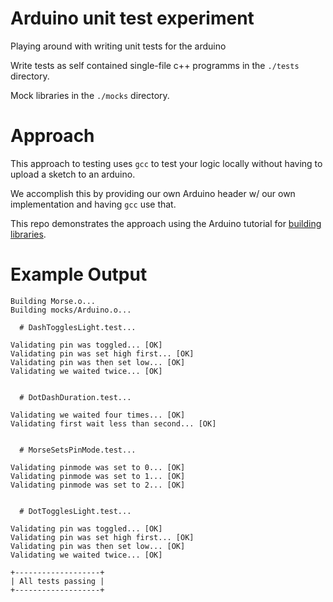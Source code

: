# Arduino unit test experiment

Playing around with writing unit tests for the arduino

Write tests as self contained single-file c++ programms in the `./tests` directory.

Mock libraries in the `./mocks` directory.

# Approach

This approach to testing uses `gcc` to test your logic locally without having to upload a sketch to an arduino.

We accomplish this by providing our own Arduino header w/ our own implementation and having `gcc` use that.

This repo demonstrates the approach using the Arduino tutorial for [building libraries](https://www.arduino.cc/en/Hacking/LibraryTutorial).

# Example Output

```text
Building Morse.o...
Building mocks/Arduino.o...

  # DashTogglesLight.test...

Validating pin was toggled... [OK]
Validating pin was set high first... [OK]
Validating pin was then set low... [OK]
Validating we waited twice... [OK]


  # DotDashDuration.test...

Validating we waited four times... [OK]
Validating first wait less than second... [OK]


  # MorseSetsPinMode.test...

Validating pinmode was set to 0... [OK]
Validating pinmode was set to 1... [OK]
Validating pinmode was set to 2... [OK]


  # DotTogglesLight.test...

Validating pin was toggled... [OK]
Validating pin was set high first... [OK]
Validating pin was then set low... [OK]
Validating we waited twice... [OK]

+-------------------+
| All tests passing |
+-------------------+
```
